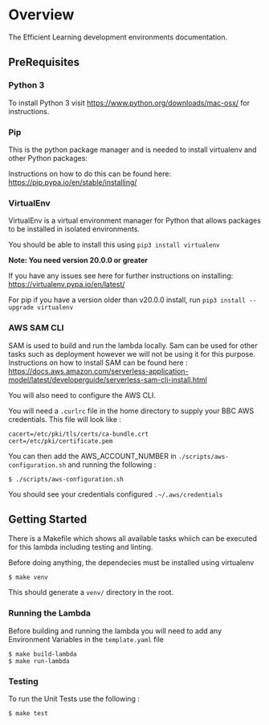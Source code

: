 # Overview

The Efficient Learning development environments documentation.

## PreRequisites

### Python 3

To install Python 3 visit https://www.python.org/downloads/mac-osx/ for instructions.

### Pip

This is the python package manager and is needed to install virtualenv and other Python packages:

Instructions on how to do this can be found here: https://pip.pypa.io/en/stable/installing/

### VirtualEnv

VirtualEnv is a virtual environment manager for Python that allows packages to be installed in isolated environments.

You should be able to install this using `pip3 install virtualenv`

__Note: You need version 20.0.0 or greater__

If you have any issues see here for further instructions on installing: https://virtualenv.pypa.io/en/latest/

For pip if you have a version older than v20.0.0 install, run ```pip3 install --upgrade virtualenv```

### AWS SAM CLI

SAM is used to build and run the lambda locally. Sam can be used for other tasks such as deployment however we will not be using it for this purpose.
Instructions on how to install SAM can be found here : https://docs.aws.amazon.com/serverless-application-model/latest/developerguide/serverless-sam-cli-install.html

You will also need to configure the AWS CLI.

You will need a `.curlrc` file in the home directory to supply your BBC AWS credentials. This file will look like : 

```
cacert=/etc/pki/tls/certs/ca-bundle.crt
cert=/etc/pki/certificate.pem
```

You can then add the AWS_ACCOUNT_NUMBER in `./scripts/aws-configuration.sh` and running the following :

```
$ ./scripts/aws-configuration.sh
```

You should see your credentials configured `.~/.aws/credentials`

## Getting Started

There is a Makefile which shows all available tasks whiich can be executed for this lambda including testing and linting.

Before doing anything, the dependecies must be installed using virtualenv

```
$ make venv
```

This should generate a `venv/` directory in the root.

### Running the Lambda


Before building and running the lambda you will need to add any Environment Variables in the `template.yaml` file

```
$ make build-lambda
$ make run-lambda
```

### Testing


To run the Unit Tests use the following :

```
$ make test
```
